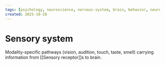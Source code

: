 ```yaml
---
tags: [psychology, neuroscience, nervous-system, brain, behavior, neurotransmitters]
created: 2025-10-20
---
```

# Sensory system

Modality-specific pathways (vision, audition, touch, taste, smell) carrying information from [[Sensory receptor]]s to brain.
